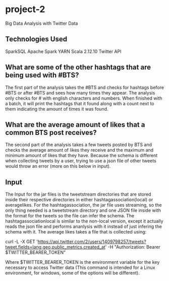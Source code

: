 # project-2
Big Data Analysis with Twitter Data

## Technologies Used

SparkSQL
Apache Spark
YARN
Scala 2.12.10
Twitter API

## What are some of the other hashtags that are being used with #BTS?

The first part of the analysis takes the #BTS and checks for hashtags before #BTS or after #BTS and sees how many times they appear. The analysis only checks for # with english characters and numbers. When finished with a batch, it will print the hashtags that it found along with a count next to them indicating the amount of times it was found.

## What are the average amount of likes that a common BTS post receives?

The second part of the analysis takes a few tweets posted by BTS and checks the average amount of likes they receive and the maximum and minimum amount of likes that they have. Because the schema is different when collecting tweets by a user, trying to use a json file of other tweets would throw an error (more on this below in input).

## Input

The Input for the jar files is the tweetstream directories that are stored inside their respective directories in either hashtagassociation(local) or averagelikes. For the hashtagassociation, the jar file uses streaming, so the only thing needed is a tweetstream directory and one JSON file inside with the format for the tweets so the file can infer the schema. The hashtagassociationlocal is similar to the non-local version, except it actually reads the json file and performs ananlysis with it instead of just infering the schema with it. The average likes takes a file that is collected using:

curl -L -X GET 'https://api.twitter.com/2/users/1409798257/tweets?tweet.fields=lang,geo,public_metrics,created_at' -H "Authorization: Bearer $TWITTER_BEARER_TOKEN"

Where $TWITTER_BEARER_TOKEN is the environment variable for the key necessary to access Twitter data (This command is intended for a Linux environment, for windows, some of the options will be different).

